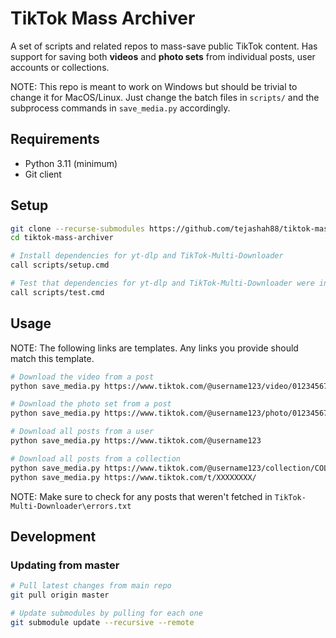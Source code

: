 # TikTok Mass Archiver
A set of scripts and related repos to mass-save public TikTok content. Has support for saving both **videos** and **photo sets** from individual posts, user accounts or collections.

NOTE: This repo is meant to work on Windows but should be trivial to change it for MacOS/Linux. Just change the batch files in `scripts/` and the subprocess commands in `save_media.py` accordingly.

## Requirements
- Python 3.11 (minimum)
- Git client

## Setup
```bash
git clone --recurse-submodules https://github.com/tejashah88/tiktok-mass-archiver.git
cd tiktok-mass-archiver

# Install dependencies for yt-dlp and TikTok-Multi-Downloader
call scripts/setup.cmd

# Test that dependencies for yt-dlp and TikTok-Multi-Downloader were installed
call scripts/test.cmd
```

## Usage
NOTE: The following links are templates. Any links you provide should match this template.
```bash
# Download the video from a post
python save_media.py https://www.tiktok.com/@username123/video/0123456789123456789

# Download the photo set from a post
python save_media.py https://www.tiktok.com/@username123/photo/0123456789123456789

# Download all posts from a user
python save_media.py https://www.tiktok.com/@username123

# Download all posts from a collection
python save_media.py https://www.tiktok.com/@username123/collection/COLLECTION-0123456789123456789
python save_media.py https://www.tiktok.com/t/XXXXXXXX/
```

NOTE: Make sure to check for any posts that weren't fetched in `TikTok-Multi-Downloader\errors.txt`

## Development

### Updating from master
```bash
# Pull latest changes from main repo
git pull origin master

# Update submodules by pulling for each one
git submodule update --recursive --remote
```
